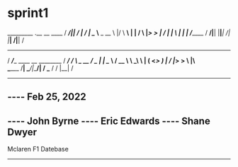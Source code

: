 # sprint1
  _________            .__        __     ____ 
 /   _____/____________|__| _____/  |_  /_   |
 \_____  \\____ \_  __ \  |/    \   __\  |   |
 /        \  |_> >  | \/  |   |  \  |    |   |
/_______  /   __/|__|  |__|___|  /__|    |___|
        \/|__|                 \/             
  ________                              ________
 /  _____/______  ____  __ ________    /  _____/
/   \  __\_  __ \/  _ \|  |  \____ \  /   __  \ 
\    \_\  \  | \(  <_> )  |  /  |_> > \  |__\  \
 \______  /__|   \____/|____/|   __/   \_____  /
        \/                   |__|            \/ 
  
------------------------------------------------
---- Feb 25, 2022
----
---- John Byrne
---- Eric Edwards
---- Shane Dwyer
------------------------------------------------

Mclaren F1 Datebase


------------------------------------------------





